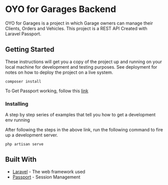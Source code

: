 # OYO for Garages Backend

OYO for Garages is a project in which Garage owners can manage their Clients, Orders and Vehicles. This project is a REST API Created with Laravel Passport.

## Getting Started

These instructions will get you a copy of the project up and running on your local machine for development and testing purposes. See deployment for notes on how to deploy the project on a live system.

```
composer install
```

To Get Passport working, follow this [link](https://laravel.com/docs/5.8/passport)

### Installing

A step by step series of examples that tell you how to get a development env running

After following the steps in the above link, run the following command to fire up a development server.

```
php artisan serve
```

## Built With

* [Laravel](https://laravel.com/docs/5.8) - The web framework used
* [Passport](https://laravel.com/docs/5.8/passport) - Session Management